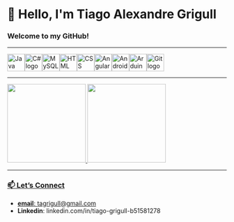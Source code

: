 # 👋 Hello, I'm Tiago Alexandre Grigull

### Welcome to my GitHub!

---

<div style="display: flex; flex-wrap: wrap;">
  <img src="https://cdn.jsdelivr.net/gh/devicons/devicon/icons/java/java-original.svg" alt="Java logo" width="40" height="40"/> 
  <img src="https://cdn.jsdelivr.net/gh/devicons/devicon/icons/csharp/csharp-original.svg" alt="C# logo" width="40" height="40"/> 
  <img src="https://cdn.jsdelivr.net/gh/devicons/devicon/icons/mysql/mysql-original.svg" alt="MySQL logo" width="40" height="40"/> 
  <img src="https://cdn.jsdelivr.net/gh/devicons/devicon/icons/html5/html5-original.svg" alt="HTML logo" width="40" height="40"/> 
  <img src="https://cdn.jsdelivr.net/gh/devicons/devicon/icons/css3/css3-original.svg" alt="CSS logo" width="40" height="40"/> 
  <img src="https://cdn.jsdelivr.net/gh/devicons/devicon/icons/angularjs/angularjs-original.svg" alt="Angular logo" width="40" height="40"/> 
  <img src="https://cdn.jsdelivr.net/gh/devicons/devicon/icons/android/android-original.svg" alt="Android logo" width="40" height="40"/> 
  <img src="https://cdn.jsdelivr.net/gh/devicons/devicon/icons/arduino/arduino-original.svg" alt="Arduino logo" width="40" height="40"/> 
  <img src="https://cdn.jsdelivr.net/gh/devicons/devicon/icons/git/git-original.svg" alt="Git logo" width="40" height="40"/> 
</div>

---

<div>
<a href="https://github.com/seu-usuário-aqui">
<img loading="lazy" height="180em" src="https://github-readme-stats.vercel.app/api/top-langs/?username=tiagogrigull&layout=compact&langs_count=7&theme=dracula"/>
<img loading="lazy" height="180em" src="https://github-readme-stats.vercel.app/api?username=tiagogrigull&show_icons=true&theme=dracula&include_all_commits=true&count_private=true"/>
</div>

---

### 📫 Let’s Connect
- **email**: tagrigull@gmail.com
- **Linkedin**: linkedin.com/in/tiago-grigull-b51581278
